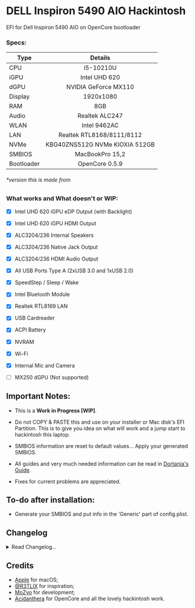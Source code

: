 # DELL Inspiron 5490 AIO Hackintosh
EFI for Dell Inspiron 5490 AIO on OpenCore bootloader

### Specs:
Type | Details
| -------------- |:----------------------------:|
CPU | i5-10210U
iGPU | Intel UHD 620
dGPU | NVIDIA GeForce MX110
Display | 1920x1080
RAM | 8GB
Audio | Realtek ALC247
WLAN | Intel 9462AC
LAN | Realtek RTL8168/8111/8112
NVMe | KBG40ZNS512G NVMe KIOXIA 512GB
SMBIOS | MacBookPro 15,2
Bootloader | OpenCore 0.5.9
###### *version this is made from

### What works and What doesn't or WIP:
- [x] Intel UHD 620 iGPU eDP Output (with Backlight)
- [x] Intel UHD 620 iGPU HDMI Output
- [x] ALC3204/236 Internal Speakers
- [x] ALC3204/236 Native Jack Output
- [x] ALC3204/236 HDMI Audio Output
- [x] All USB Ports Type A (2xUSB 3.0 and 1xUSB 2.0)
- [x] SpeedStep / Sleep / Wake
- [x] Intel Bluetooth Module
- [x] Realtek RTL8169 LAN
- [x] USB Cardreader
- [x] ACPI Battery
- [x] NVRAM
- [x] Wi-Fi
- [x] Internal Mic and Camera

- [ ] MX250 dGPU (Not supported)

## Important Notes:
- This is a **Work in Progress [WIP]**.
- Do not COPY & PASTE this and use on your installer or Mac disk's EFI Partition. This is to give you idea on what will work and a jump start to hackintosh this laptop.
- SMBIOS information are reset to default values... Apply your generated SMBIOS.
- All guides and very much needed information can be read in [Dortania's Guide](https://dortania.github.io/vanilla-laptop-guide/ "Overview - Dortania").

- Fixes for current problems are appreciated.

## To-do after installation:
* Generate your SMBIOS and put info in the 'Generic' part of config.plist.

## Changelog
<details>
<summary>Read Changelog...</summary>
  <h4> 06/11/20 </h4>
  <ul>
    <li>Changed AAPL,ig-platform-id and device-id to 0x3EA50000 to fix kernel panic at 10.15.5.</li>
  </ul>
  <h4> 06/09/20 </h4>
  <ul>
    <li>First release. Repository created.</li>
  </ul>
</details>

## Credits
- [Apple](https://apple.com) for macOS;
- [@R3TLIX](https://github.com/R3TLIX) for inspiration;
- [MoZyo](https://github.com/MoZyo) for development;
- [Acidanthera](https://github.com/acidanthera) for OpenCore and all the lovely hackintosh work.
